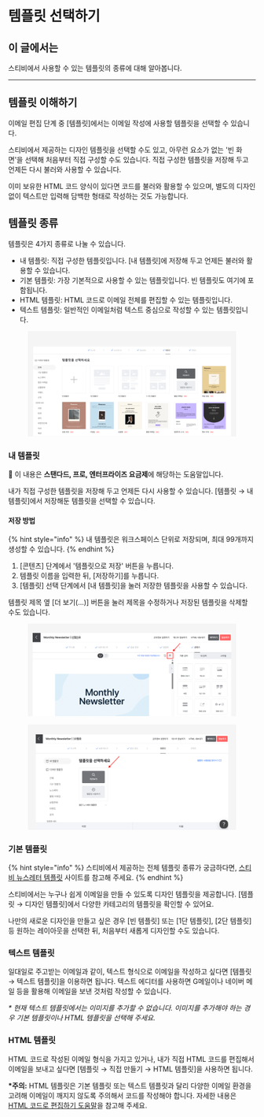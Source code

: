 # 템플릿 선택하기

## 이 글에서는

스티비에서 사용할 수 있는 템플릿의 종류에 대해 알아봅니다.&#x20;

***

## 템플릿 이해하기 <a href="#understanding" id="understanding"></a>

이메일 편집 단계 중 \[템플릿]에서는 이메일 작성에 사용할 템플릿을 선택할 수 있습니다.

스티비에서 제공하는 디자인 템플릿을 선택할 수도 있고, 아무런 요소가 없는 '빈 화면'을 선택해 처음부터 직접 구성할 수도 있습니다. 직접 구성한 템플릿을 저장해 두고 언제든 다시 불러와 사용할 수 있습니다.

이미 보유한 HTML 코드 양식이 있다면 코드를 불러와 활용할 수 있으며, 별도의 디자인 없이 텍스트만 입력해 담백한 형태로 작성하는 것도 가능합니다.



## 템플릿 종류 <a href="#type" id="type"></a>

템플릿은 4가지 종류로 나눌 수 있습니다.

* 내 템플릿: 직접 구성한 템플릿입니다. \[내 템플릿]에 저장해 두고 언제든 불러와 활용할 수 있습니다.
* 기본 템플릿: 가장 기본적으로 사용할 수 있는 템플릿입니다. 빈 템플릿도 여기에 포함됩니다.
* HTML 템플릿: HTML 코드로 이메일 전체를 편집할 수 있는 템플릿입니다.
* 텍스트 템플릿: 일반적인 이메일처럼 텍스트 중심으로 작성할 수 있는 템플릿입니다.

<figure><img src="../../.gitbook/assets/템플릿 (1).png" alt=""><figcaption></figcaption></figure>



### 내 템플릿 <a href="#saved" id="saved"></a>

💬 이 내용은 **스탠다드, 프로, 엔터프라이즈 요금제**에 해당하는 도움말입니다.

내가 직접 구성한 템플릿을 저장해 두고 언제든 다시 사용할 수 있습니다. \[템플릿 → 내 템플릿]에서 저장해둔 템플릿을 선택할 수 있습니다.

#### 저장 방법

{% hint style="info" %}
내 템플릿은 워크스페이스 단위로 저장되며, 최대 99개까지 생성할 수 있습니다.
{% endhint %}

1. \[콘텐츠] 단계에서 '템플릿으로 저장' 버튼을 누릅니다.
2. 템플릿 이름을 입력한 뒤, \[저장하기]를 누릅니다.
3. \[템플릿] 선택 단계에서 \[내 템플릿]을 눌러 저장한 템플릿을 사용할 수 있습니다.

템플릿 제목 옆 \[더 보기(...)] 버튼을 눌러 제목을 수정하거나 저장된 템플릿을 삭제할 수도 있습니다.

<figure><img src="../../.gitbook/assets/내 템플릿.png" alt=""><figcaption></figcaption></figure>

<figure><img src="../../.gitbook/assets/내 템플릿2.png" alt=""><figcaption></figcaption></figure>

### 기본 템플릿 <a href="#design" id="design"></a>

{% hint style="info" %}
스티비에서 제공하는 전체 템플릿 종류가 궁금하다면, [스티비 뉴스레터 템플릿](https://template.stibee.com/) 사이트를 참고해 주세요.
{% endhint %}

스티비에서는 누구나 쉽게 이메일을 만들 수 있도록 디자인 템플릿을 제공합니다. \[템플릿 → 디자인 템플릿]에서 다양한 카테고리의 템플릿을 확인할 수 있어요.

나만의 새로운 디자인을 만들고 싶은 경우 \[빈 템플릿] 또는 \[1단 템플릿], \[2단 템플릿] 등 원하는 레이아웃을 선택한 뒤, 처음부터 새롭게 디자인할 수도 있습니다.

### 텍스트 템플릿 <a href="#text" id="text"></a>

일대일로 주고받는 이메일과 같이, 텍스트 형식으로 이메일을 작성하고 싶다면 \[템플릿 → 텍스트 템플릿]을 이용하면 됩니다. 텍스트 에디터를 사용하면 G메일이나 네이버 메일 등을 활용해 이메일을 보낸 것처럼 작성할 수 있습니다.

_\* 현재 텍스트 템플릿에서는 이미지를 추가할 수 없습니다. 이미지를 추가해야 하는 경우 기본 템플릿이나 HTML 템플릿을 선택해 주세요._

### HTML 템플릿 <a href="#html" id="html"></a>

HTML 코드로 작성된 이메일 형식을 가지고 있거나, 내가 직접 HTML 코드를 편집해서 이메일을 보내고 싶다면 \[템플릿 → 직접 만들기 → HTML 템플릿]을 사용하면 됩니다.

**\*주의:** HTML 템플릿은 기본 템플릿 또는 텍스트 템플릿과 달리 다양한 이메일 환경을 고려해 이메일이 깨지지 않도록 주의해서 코드를 작성해야 합니다. 자세한 내용은 [HTML 코드로 편집하기 도움말](https://help.stibee.com/email/edit/html)을 참고해 주세요.
